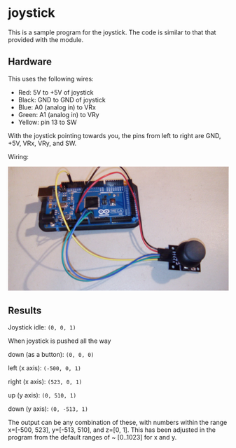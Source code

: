 # joystick

This is a sample program for the joystick. The code is similar to that that provided with the module.


## Hardware
This uses the following wires:
- Red: 5V to +5V of joystick
- Black: GND to GND of joystick
- Blue: A0 (analog in) to VRx
- Green: A1 (analog in) to VRy
- Yellow: pin 13 to SW

With the joystick pointing towards you, the pins from left to right are GND, +5V, VRx, VRy, and SW.



Wiring:

![IMG_20170105_180438](IMG_20170105_180438.jpg)



## Results

Joystick idle:
`(0, 0, 1)`

When joystick is pushed all the way

down (as a button):
`(0, 0, 0)`

left (x axis):
`(-500, 0, 1)`

right (x axis):
`(523, 0, 1)`

up (y axis):
`(0, 510, 1)`

down (y axis):
`(0, -513, 1)`

The output can be any combination of these, with numbers within the range x=[-500, 523], y=[-513, 510], and z=[0, 1]. This has been adjusted in the program from the default ranges of ~ [0..1023] for x and y.
